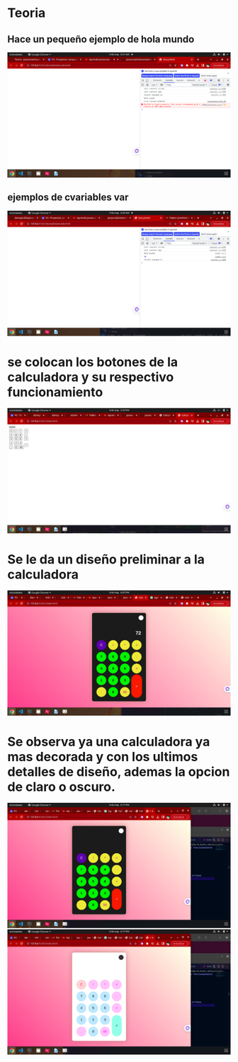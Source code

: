 # Teoria
## Hace un pequeño ejemplo de hola mundo

<img src="img/proyecot14.png">


## ejemplos de cvariables var

<img src="img/proyecto15.png">













# se colocan los botones de la calculadora y su respectivo funcionamiento

<img src="img/proyecto1.png">


# Se le da un diseño preliminar a la calculadora

<img src="img/proyecto11.png">

# Se observa ya una calculadora ya mas decorada y con los ultimos detalles de diseño, ademas la opcion de claro o oscuro.

<img src="img/proyecto12.png">
<img src="img/proyecto13.png">

